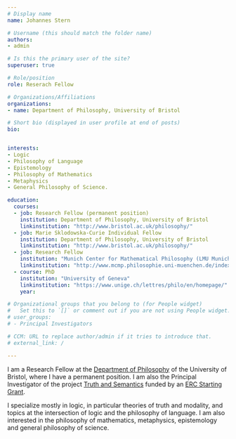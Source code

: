 ```yaml
---
# Display name
name: Johannes Stern

# Username (this should match the folder name)
authors:
- admin

# Is this the primary user of the site?
superuser: true

# Role/position
role: Reserach Fellow

# Organizations/Affiliations
organizations:
- name: Department of Philosophy, University of Bristol

# Short bio (displayed in user profile at end of posts)
bio:


interests:
- Logic
- Philosophy of Language
- Epistemology
- Philosophy of Mathematics
- Metaphysics
- General Philosophy of Science.

education:
  courses:
  - job: Research Fellow (permanent position)
    institution: Department of Philosophy, University of Bristol
    linkinstitution: "http://www.bristol.ac.uk/philosophy/"
  - job: Marie Sklodowska-Curie Individual Fellow
    institution: Department of Philosophy, University of Bristol
    linkinstitution: "http://www.bristol.ac.uk/philosophy/"
  - job: Research Fellow
    institution: "Munich Center for Mathematical Philosophy (LMU Munich)"
    linkinstitution: "http://www.mcmp.philosophie.uni-muenchen.de/index.html"
  - course: PhD
    institution: "University of Geneva"
    linkinstitution: "https://www.unige.ch/lettres/philo/en/homepage/"
    year:

# Organizational groups that you belong to (for People widget)
#   Set this to `[]` or comment out if you are not using People widget.
# user_groups:
# - Principal Investigators

# CCM: URL to replace author/admin if it tries to introduce that.
# external_link: /

---
```


I am a Research Fellow at the [Department of Philosophy](https://www.bristol.ac.uk/philosophy) of the University of Bristol, where I have a permanent position.
I am also the Principal Investigator of the project [Truth and Semantics](https://truthandsemantics.netlify.app/) funded by an [ERC Starting Grant](https://erc.europa.eu/funding/starting-grants).

I specialize mostly in logic, in particular theories of truth and modality, and topics at the intersection of logic and the philosophy of language. I am also interested in the philosophy of mathematics, metaphysics, epistemology and general philosophy of science.
